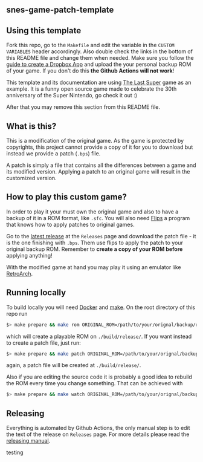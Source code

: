 snes-game-patch-template
---
## Using this template

Fork this repo, go to the `Makefile` and edit the variable in the 
`CUSTOM VARIABLES` header accordingly. Also double check the links in the bottom
of this README file and change them when needed. Make sure you follow the 
[guide to create a Dropbox App][dropbox-guide] and upload the your personal
backup ROM of your game. If you don't do this **the Github Actions will not
work**!

This template and its documentation are using [The Last Super][the-last-super]
game as an example. It is a funny open source game made to celebrate the 30th
anniversary of the Super Nintendo, go check it out :)

After that you may remove this section from this README file.

## What is this?

This is a modification of the original game. As the game is protected by 
copyrights, this project cannot provide a copy of it for you to download but 
instead we provide a patch (`.bps`) file.

A patch is simply a file that contains all the differences between a game and 
its modified version. Applying a patch to an original game will result in the 
customized version.

## How to play this custom game?

In order to play it your must own the original game and also to have a backup of
it in a ROM format, like `.sfc`. You will also need [Flips][flips] a program 
that knows how to apply patches to original games.

Go to the [latest release][latest] at the `Releases` page and download the patch
file - it is the one finishing with `.bps`. Them use flips to apply the patch 
to your original backup ROM. Remember to **create a copy of your ROM before**
applying anything!

With the modified game at hand you may play it using an emulator like 
[RetroArch][retroarch].

## Running locally

To build locally you will need [Docker][docker] and [make][make]. On the root
directory of this repo run

```bash
$> make prepare && make rom ORIGINAL_ROM=/path/to/your/orignal/backup/rom.sfc
```

which will create a playable ROM on `./build/release/`. If you want instead to
create a patch file, just run:

```bash
$> make prepare && make patch ORIGINAL_ROM=/path/to/your/orignal/backup/rom.sfc
```

again, a patch file will be created at `./build/release/`. 

Also if you are editing the source code it is probably a good idea to rebuild
the ROM every time you change something. That can be achieved with

```bash
$> make prepare && make watch ORIGINAL_ROM=/path/to/your/orignal/backup/rom.sfc
```
## Releasing

Everything is automated by Github Actions, the only manual step is to edit the
text of the release on `Releases` page. For more details please read the 
[releasing manual][releasing].

<!-- replace m00qek/snes-game-patch-template with your USER and REPO -->
[latest]: https://github.com/m00qek/snes-game-patch-template/releases/latest

[dropbox-guide]: ./docs/template/making-game-available-to-ci.md
[the-last-super]: https://drludos.itch.io/the-last-super
[flips]: https://github.com/Alcaro/Flips
[retroarch]: https://www.retroarch.com/index.php
[docker]: https://www.docker.com/get-started
[make]: https://www.gnu.org/software/make/
[releasing]: ./RELEASING.md
testing
